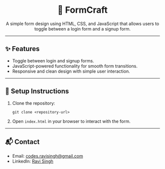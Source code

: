 <h1 align="center">📝 FormCraft</h1>

<p align="center">
  A simple form design using HTML, CSS, and JavaScript that allows users to toggle between a login form and a signup form.
</p>

---

<h2>✨ Features</h2>
<ul>
  <li>Toggle between login and signup forms.</li>
  <li>JavaScript-powered functionality for smooth form transitions.</li>
  <li>Responsive and clean design with simple user interaction.</li>
</ul>

---

<h2>📂 Setup Instructions</h2>
<ol>
  <li>Clone the repository:
    <pre><code>git clone &lt;repository-url&gt;</code></pre>
  </li>
  <li>Open <code>index.html</code> in your browser to interact with the form.</li>
</ol>

---

<h2>📬 Contact</h2>
<ul>
  <li>Email: <a href="mailto:codes.ravisingh@gmail.com">codes.ravisingh@gmail.com</a></li>
  <li>LinkedIn: <a href="https://www.linkedin.com/in/ravi-singh-53894933a?utm_source=share&utm_campaign=share_via&utm_content=profile&utm_medium=android_app" target="_blank">Ravi Singh</a></li>
</ul>
